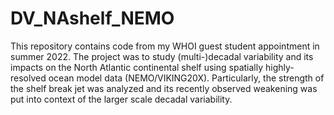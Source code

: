 # DV_NAshelf_NEMO
This repository contains code from my WHOI guest student appointment in summer 2022. The project was to study (multi-)decadal variability and its impacts on the North Atlantic continental shelf using spatially highly-resolved ocean model data (NEMO/VIKING20X). Particularly, the strength of the shelf break jet was analyzed and its recently observed weakening was put into context of the larger scale decadal variability. 
